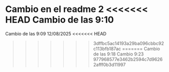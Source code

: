 Cambio en el readme 2
<<<<<<< HEAD
Cambio de las 9:10
=======
Cambio de las 9:09 12/08/2025
<<<<<<< HEAD
>>>>>>> 3dffbc5ac14193a29ba096cbbc92c113bfb187ac
=======
Cambio de las 9:18
Cambio 9:23
>>>>>>> 977968577e3462b2594c7d96262afff0b3d11997
